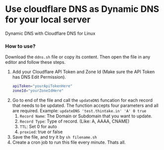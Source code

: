 # Use cloudflare DNS as Dynamic DNS for your local server
Dynamic DNS with Cloudflare DNS for Linux

### How to use?
Download the `ddns.sh` file or copy its content. Then open the file in any editor and follow these steps.
1. Add your Cloudflare API Token and Zone Id (Make sure the API Token has DNS Edit Permission).
	```bash
    apiToken="yourApiTokenHere"
    zoneId="yourZoneIdHere"
2. Go to end of the file and call the `updateDNS` funcation for each record that needs to be updated. The function accepts four parameters and all are required. Example: `updateDNS 'test.thintake.in' 'A' 0 true`
	1. `Record Name`: The Domain or Subdomain that you want to update.
	2. `Record Type`: Type of record. (Like: A, AAAA, CNAME)
	3. `TTL`: Set 0 for auto
	4. `proxied`: true or false
3. Save the file, and try it by `sh filename.sh`
4. Create a cron job to run this file every minute. Thats all.
